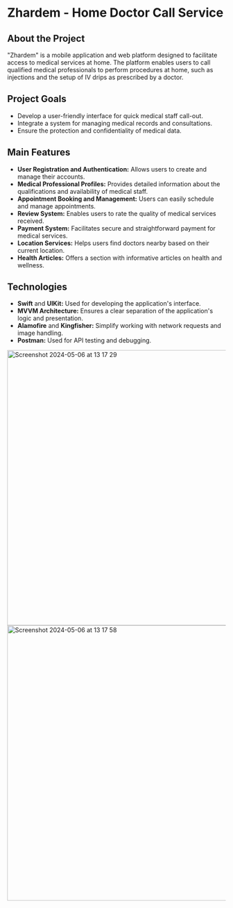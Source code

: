 
# Zhardem - Home Doctor Call Service

## About the Project
"Zhardem" is a mobile application and web platform designed to facilitate access to medical services at home. The platform enables users to call qualified medical professionals to perform procedures at home, such as injections and the setup of IV drips as prescribed by a doctor.

## Project Goals
- Develop a user-friendly interface for quick medical staff call-out.
- Integrate a system for managing medical records and consultations.
- Ensure the protection and confidentiality of medical data.

## Main Features
- **User Registration and Authentication:** Allows users to create and manage their accounts.
- **Medical Professional Profiles:** Provides detailed information about the qualifications and availability of medical staff.
- **Appointment Booking and Management:** Users can easily schedule and manage appointments.
- **Review System:** Enables users to rate the quality of medical services received.
- **Payment System:** Facilitates secure and straightforward payment for medical services.
- **Location Services:** Helps users find doctors nearby based on their current location.
- **Health Articles:** Offers a section with informative articles on health and wellness.

## Technologies
- **Swift** and **UIKit:** Used for developing the application's interface.
- **MVVM Architecture:** Ensures a clear separation of the application's logic and presentation.
- **Alamofire** and **Kingfisher:** Simplify working with network requests and image handling.
- **Postman:** Used for API testing and debugging.
<img width="634" alt="Screenshot 2024-05-06 at 13 17 29" src="https://github.com/marlmyn/Zhardem/assets/134367315/ec6d3f46-7769-4038-8bd7-ba82eb009dec">
<img width="634" alt="Screenshot 2024-05-06 at 13 17 58" src="https://github.com/marlmyn/Zhardem/assets/134367315/06ca256e-13eb-4d53-ae33-9f4b21933517">
